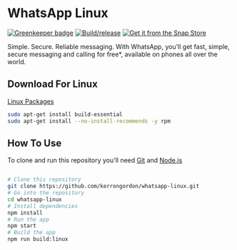 # WhatsApp Linux

[![Greenkeeper badge](https://badges.greenkeeper.io/kerrongordon/whatsapp-linux.svg)](https://greenkeeper.io/)
[![Build/release](https://github.com/kerrongordon/whatsapp-linux/workflows/Build/release/badge.svg)](https://github.com/kerrongordon/whatsapp-linux/actions)
[![Get it from the Snap Store](https://snapcraft.io/static/images/badges/en/snap-store-black.svg)](https://snapcraft.io/whatsapplinux)

Simple. Secure. Reliable messaging. With WhatsApp, you'll get fast, simple, secure messaging and calling for free\*, available on phones all over the world.

## Download For Linux

[Linux Packages](https://github.com/kerrongordon/whatsapp-linux/releases/latest)

```bash
sudo apt-get install build-essential
sudo apt-get install --no-install-recommends -y rpm
```

## How To Use

To clone and run this repository you'll need [Git](https://git-scm.com) and [Node.js](https://nodejs.org/en/download/)

```bash

# Clone this repository
git clone https://github.com/kerrongordon/whatsapp-linux.git
# Go into the repository
cd whatsapp-linux
# Install dependencies
npm install
# Run the app
npm start
# Build the app
npm run build:linux
```

